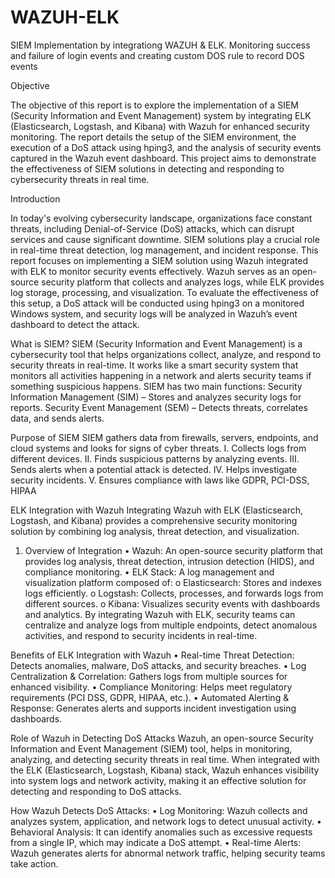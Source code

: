 # WAZUH-ELK
SIEM Implementation by integrationg WAZUH &amp; ELK. Monitoring success and failure of login events and creating custom DOS rule to record DOS events

Objective

The objective of this report is to explore the implementation of a SIEM (Security Information and Event Management) system by integrating ELK (Elasticsearch, Logstash, and Kibana) with Wazuh for enhanced security monitoring. The report details the setup of the SIEM environment, the execution of a DoS attack using hping3, and the analysis of security events captured in the Wazuh event dashboard. This project aims to demonstrate the effectiveness of SIEM solutions in detecting and responding to cybersecurity threats in real time.

Introduction

In today's evolving cybersecurity landscape, organizations face constant threats, including Denial-of-Service (DoS) attacks, which can disrupt services and cause significant downtime. SIEM solutions play a crucial role in real-time threat detection, log management, and incident response.
This report focuses on implementing a SIEM solution using Wazuh integrated with ELK to monitor security events effectively. Wazuh serves as an open-source security platform that collects and analyzes logs, while ELK provides log storage, processing, and visualization. To evaluate the effectiveness of this setup, a DoS attack will be conducted using hping3 on a monitored Windows system, and security logs will be analyzed in Wazuh’s event dashboard to detect the attack.

What is SIEM?
SIEM (Security Information and Event Management) is a cybersecurity tool that helps organizations collect, analyze, and respond to security threats in real-time. It works like a smart security system that monitors all activities happening in a network and alerts security teams if something suspicious happens.
SIEM has two main functions:
 Security Information Management (SIM) – Stores and analyzes security logs for reports.
  Security Event Management (SEM) – Detects threats, correlates data, and sends alerts.

Purpose of SIEM
SIEM gathers data from firewalls, servers, endpoints, and cloud systems and looks for signs of cyber threats.
I.	Collects logs from different devices.
II.	Finds suspicious patterns by analyzing events.
III.	Sends alerts when a potential attack is detected.
IV.	Helps investigate security incidents.
V.	Ensures compliance with laws like GDPR, PCI-DSS, HIPAA

ELK Integration with Wazuh
Integrating Wazuh with ELK (Elasticsearch, Logstash, and Kibana) provides a comprehensive security monitoring solution by combining log analysis, threat detection, and visualization.
1. Overview of Integration
•	Wazuh: An open-source security platform that provides log analysis, threat detection, intrusion detection (HIDS), and compliance monitoring.
•	ELK Stack: A log management and visualization platform composed of:
o	Elasticsearch: Stores and indexes logs efficiently.
o	Logstash: Collects, processes, and forwards logs from different sources.
o	Kibana: Visualizes security events with dashboards and analytics.
By integrating Wazuh with ELK, security teams can centralize and analyze logs from multiple endpoints, detect anomalous activities, and respond to security incidents in real-time.

Benefits of ELK Integration with Wazuh
•	Real-time Threat Detection: Detects anomalies, malware, DoS attacks, and security breaches.
•	Log Centralization & Correlation: Gathers logs from multiple sources for enhanced visibility.
•	Compliance Monitoring: Helps meet regulatory requirements (PCI DSS, GDPR, HIPAA, etc.).
•	Automated Alerting & Response: Generates alerts and supports incident investigation using dashboards.

Role of Wazuh in Detecting DoS Attacks
Wazuh, an open-source Security Information and Event Management (SIEM) tool, helps in monitoring, analyzing, and detecting security threats in real time. When integrated with the ELK (Elasticsearch, Logstash, Kibana) stack, Wazuh enhances visibility into system logs and network activity, making it an effective solution for detecting and responding to DoS attacks.

How Wazuh Detects DoS Attacks:
•	Log Monitoring: Wazuh collects and analyzes system, application, and network logs to detect unusual activity.
•	Behavioral Analysis: It can identify anomalies such as excessive requests from a single IP, which may indicate a DoS attempt.
•	Real-time Alerts: Wazuh generates alerts for abnormal network traffic, helping security teams take action.
